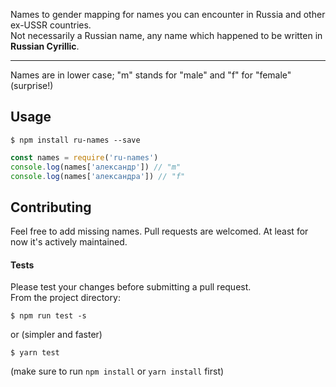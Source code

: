 Names to gender mapping for names you can encounter in Russia and other ex-USSR countries.  
Not necessarily a Russian name, any name which happened to be written in **Russian Cyrillic**.  
___
Names are in lower case; "m" stands for "male" and "f" for "female" (surprise!)
## Usage
```
$ npm install ru-names --save
```
```javascript
const names = require('ru-names')
console.log(names['александр']) // "m"
console.log(names['александра']) // "f"
```
## Contributing
Feel free to add missing names. Pull requests are welcomed. At least for now it's actively maintained. 
#### Tests 
Please test your changes before submitting a pull request.  
From the project directory:
```
$ npm run test -s
```
or (simpler and faster)
```
$ yarn test
```
(make sure to run `npm install` or `yarn install` first)
